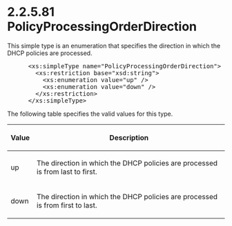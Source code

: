 <html dir="LTR" xmlns:mshelp="http://msdn.microsoft.com/mshelp" xmlns:ddue="http://ddue.schemas.microsoft.com/authoring/2003/5" xmlns:xlink="http://www.w3.org/1999/xlink" xmlns:tool="http://www.microsoft.com/tooltip">
 <body>
 <div id="header">
 <h1 class="heading">2.2.5.81 PolicyProcessingOrderDirection</h1>
 </div>
 <div id="mainSection">
 <div id="mainBody">
 <div id="allHistory" class="saveHistory"></div>
 <div id="sectionSection0" class="section" name="collapseableSection">
 

<p>This simple type is an enumeration that specifies the
direction in which the DHCP policies are processed.</p>

<dl>
<dd>
<div><pre> &lt;xs:simpleType name=&quot;PolicyProcessingOrderDirection&quot;&gt;
   &lt;xs:restriction base=&quot;xsd:string&quot;&gt;
     &lt;xs:enumeration value=&quot;up&quot; /&gt;
     &lt;xs:enumeration value=&quot;down&quot; /&gt;
   &lt;/xs:restriction&gt;
 &lt;/xs:simpleType&gt;
</pre></div>
</dd></dl>

<p>The following table specifies the valid values for this
type.</p>

<table>
 <thead>
 <tr>
 <th>
 <p>Value</p>
 </th>
 <th>
 <p>Description</p>
 </th>
 </tr>
 </thead>
 <tr>
 <td>
 <p>up</p>
 </td>
 <td>
 <p>The direction in which the DHCP policies are processed
 is from last to first.</p>
 </td>
 </tr>
 <tr>
 <td>
 <p>down</p>
 </td>
 <td>
 <p>The direction in which the DHCP policies are processed
 is from first to last.</p>
 </td>
 </tr>
</table>

<p> </p>


 </div>
 </div>
 </div>
 </body>
</html>